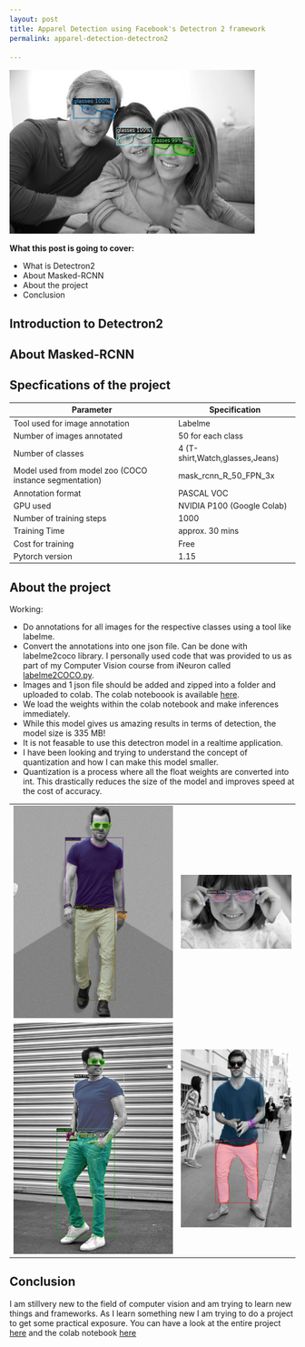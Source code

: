 ```yaml
---
layout: post
title: Apparel Detection using Facebook's Detectron 2 framework
permalink: apparel-detection-detectron2

---
```


<img src="images/Apparel Detection Detectron2/7.png" width="auto" height="auto" />

**What this post is going to cover:**

* What is Detectron2
* About Masked-RCNN
* About the project
* Conclusion

## Introduction to Detectron2

## About Masked-RCNN

## Specfications of the project

|Parameter|Specification|
|---|---|
|Tool used for image annotation|Labelme|
|Number of images annotated|50 for each class|
|Number of classes|4 (T-shirt,Watch,glasses,Jeans)|
|Model used from model zoo (COCO instance segmentation)|mask_rcnn_R_50_FPN_3x|
|Annotation format|PASCAL VOC|
|GPU used| NVIDIA P100 (Google Colab)|
|Number of training steps| 1000|
|Training Time| approx. 30 mins|
|Cost for training|Free|
|Pytorch version|1.15|

## About the project

Working:

* Do annotations for all images for the respective classes using a tool like labelme.
* Convert the annotations into one json file. Can be done with labelme2coco library. I personally used code that was provided to us as part of my Computer Vision course from iNeuron called [labelme2COCO.py](https://github.com/tejasmohanayyar/Apparel-Detection-using-Detectron2-Pytorch/blob/main/Apparel_Detection_detectron2/labelme2coco.py).
* Images and 1 json file should be added and zipped into a folder and uploaded to colab. The colab noteboook is available [here](https://github.com/tejasmohanayyar/Apparel-Detection-using-Detectron2-Pytorch/tree/main/Apparel_Detection_detectron2).
* We load the weights within the colab notebook and make inferences immediately.
* While this model gives us amazing results in terms of detection, the model size is 335 MB!
* It is not feasable to use this detectron model in a realtime application.
* I have been looking and trying to understand the concept of quantization and how I can make this model smaller.
* Quantization is a process where all the float weights are converted into int. This drastically reduces the size of the model and improves speed at the cost of accuracy.

|||
|---|---|
|<img src="images/Apparel Detection Detectron2/1.png" width="auto" height="auto" />|<img src="images/Apparel Detection Detectron2/2.png" width="auto" height="auto" />|
|<img src="images/Apparel Detection Detectron2/3.png" width="auto" height="auto" />|<img src="images/Apparel Detection Detectron2/4.png" width="auto" height="auto" />|



## Conclusion

I am stillvery new to the field of computer vision and am trying to learn new things and frameworks. As I learn something new I am trying to do a project to get some practical exposure. You can have a look at the entire project [here](https://github.com/tejasmohanayyar/Apparel-Detection-using-Detectron2-Pytorch/tree/main/Apparel_Detection_detectron2) and the colab notebook [here](https://colab.research.google.com/drive/1Wye-IVFSqfBm26TK4d-9hqLl21_P_Zzx?usp=sharing)